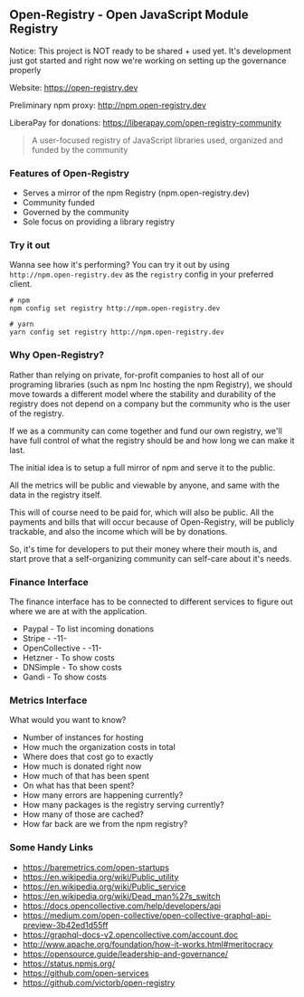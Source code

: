 ## Open-Registry - Open JavaScript Module Registry

Notice: This project is NOT ready to be shared + used yet. It's development just
got started and right now we're working on setting up the governance properly

Website: https://open-registry.dev

Preliminary npm proxy: http://npm.open-registry.dev

LiberaPay for donations: https://liberapay.com/open-registry-community

> A user-focused registry of JavaScript libraries used, organized and funded by the community

### Features of Open-Registry

- Serves a mirror of the npm Registry (npm.open-registry.dev)
- Community funded
- Governed by the community
- Sole focus on providing a library registry

### Try it out

Wanna see how it's performing? You can try it out by using `http://npm.open-registry.dev`
as the `registry` config in your preferred client.

```
# npm
npm config set registry http://npm.open-registry.dev

# yarn
yarn config set registry http://npm.open-registry.dev
```

### Why Open-Registry?

Rather than relying on private, for-profit companies to host all of our
programing libraries (such as npm Inc hosting the npm Registry), we should
move towards a different model where the stability and durability of the registry
does not depend on a company but the community who is the user of the registry.

If we as a community can come together and fund our own registry, we'll
have full control of what the registry should be and how long we can make it
last.

The initial idea is to setup a full mirror of npm  and serve it to the public.

All the metrics will be public and viewable by anyone, and same with the data
in the registry itself.

This will of course need to be paid for, which will also be public. All the
payments and bills that will occur because of Open-Registry, will be publicly
trackable, and also the income which will be by donations.

So, it's time for developers to put their money where their mouth is, and start
prove that a self-organizing community can self-care about it's needs.

### Finance Interface

The finance interface has to be connected to different services to figure out
where we are at with the application.

- Paypal - To list incoming donations
- Stripe - -11-
- OpenCollective - -11-
- Hetzner - To show costs
- DNSimple - To show costs
- Gandi - To show costs

### Metrics Interface

What would you want to know?

- Number of instances for hosting
- How much the organization costs in total
- Where does that cost go to exactly
- How much is donated right now
- How much of that has been spent
- On what has that been spent?
- How many errors are happening currently?
- How many packages is the registry serving currently?
- How many of those are cached?
- How far back are we from the npm registry?

### Some Handy Links

- https://baremetrics.com/open-startups
- https://en.wikipedia.org/wiki/Public_utility
- https://en.wikipedia.org/wiki/Public_service
- https://en.wikipedia.org/wiki/Dead_man%27s_switch
- https://docs.opencollective.com/help/developers/api
- https://medium.com/open-collective/open-collective-graphql-api-preview-3b42ed1d55ff
- https://graphql-docs-v2.opencollective.com/account.doc
- http://www.apache.org/foundation/how-it-works.html#meritocracy
- https://opensource.guide/leadership-and-governance/
- https://status.npmjs.org/
- https://github.com/open-services
- https://github.com/victorb/open-registry
